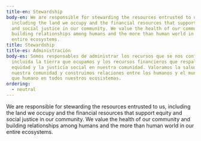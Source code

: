 ```yaml
---
title-en: Stewardship
body-en: We are responsible for stewarding the resources entrusted to us,
  including the land we occupy and the financial resources that support equity
  and social justice in our community. We value the health of our community and
  building relationships among humans and the more than human world in our
  entire ecosystems.
title: Stewardship
title-es: Administración
body-es: Somos responsables de administrar los recursos que se nos confían,
  incluida la tierra que ocupamos y los recursos financieros que respaldan la
  equidad y la justicia social en nuestra comunidad. Valoramos la salud de
  nuestra comunidad y construimos relaciones entre los humanos y el mundo más
  que humano en todos nuestros ecosistemas.
ordering:
  - neutral
---
```

We are responsible for stewarding the resources entrusted to us, including the land we occupy and the financial resources that support equity and social justice in our community. We value the health of our community and building relationships among humans and the more than human world in our entire ecosystems.